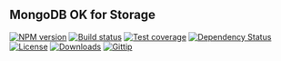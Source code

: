 ## MongoDB OK for Storage

[![NPM version][npm-image]][npm-url]
[![Build status][travis-image]][travis-url]
[![Test coverage][coveralls-image]][coveralls-url]
[![Dependency Status][david-image]][david-url]
[![License][license-image]][license-url]
[![Downloads][downloads-image]][downloads-url]
[![Gittip][gittip-image]][gittip-url]

[gitter-image]: https://badges.gitter.im/mongodb-utils/mongodb-ok-for-storage.png
[gitter-url]: https://gitter.im/mongodb-utils/mongodb-ok-for-storage
[npm-image]: https://img.shields.io/npm/v/mongodb-ok-for-storage.svg?style=flat-square
[npm-url]: https://npmjs.org/package/mongodb-ok-for-storage
[github-tag]: http://img.shields.io/github/tag/mongodb-utils/mongodb-ok-for-storage.svg?style=flat-square
[github-url]: https://github.com/mongodb-utils/mongodb-ok-for-storage/tags
[travis-image]: https://img.shields.io/travis/mongodb-utils/mongodb-ok-for-storage.svg?style=flat-square
[travis-url]: https://travis-ci.org/mongodb-utils/mongodb-ok-for-storage
[coveralls-image]: https://img.shields.io/coveralls/mongodb-utils/mongodb-ok-for-storage.svg?style=flat-square
[coveralls-url]: https://coveralls.io/r/mongodb-utils/mongodb-ok-for-storage
[david-image]: http://img.shields.io/david/mongodb-utils/mongodb-ok-for-storage.svg?style=flat-square
[david-url]: https://david-dm.org/mongodb-utils/mongodb-ok-for-storage
[license-image]: http://img.shields.io/npm/l/mongodb-ok-for-storage.svg?style=flat-square
[license-url]: LICENSE
[downloads-image]: http://img.shields.io/npm/dm/mongodb-ok-for-storage.svg?style=flat-square
[downloads-url]: https://npmjs.org/package/mongodb-ok-for-storage
[gittip-image]: https://img.shields.io/gratipay/jonathanong.svg?style=flat-square
[gittip-url]: https://gratipay.com/jonathanong/
